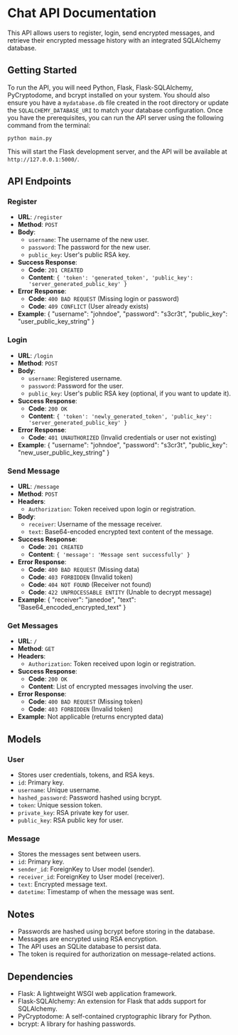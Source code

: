 # Chat API Documentation

This API allows users to register, login, send encrypted messages, and retrieve their encrypted message history with an integrated SQLAlchemy database.

## Getting Started

To run the API, you will need Python, Flask, Flask-SQLAlchemy, PyCryptodome, and bcrypt installed on your system. You should also ensure you have a `mydatabase.db` file created in the root directory or update the `SQLALCHEMY_DATABASE_URI` to match your database configuration. Once you have the prerequisites, you can run the API server using the following command from the terminal:

```
python main.py
```

This will start the Flask development server, and the API will be available at `http://127.0.0.1:5000/`.

## API Endpoints

### Register

- **URL**: `/register`
- **Method**: `POST`
- **Body**:
  - `username`: The username of the new user.
  - `password`: The password for the new user.
  - `public_key`: User's public RSA key.
- **Success Response**: 
  - **Code**: `201 CREATED`
  - **Content**: `{ 'token': 'generated_token', 'public_key': 'server_generated_public_key' }`
- **Error Response**:
  - **Code**: `400 BAD REQUEST` (Missing login or password)
  - **Code**: `409 CONFLICT` (User already exists)
- **Example**:
  {
    "username": "johndoe",
    "password": "s3cr3t",
    "public_key": "user_public_key_string"
  }

### Login

- **URL**: `/login`
- **Method**: `POST`
- **Body**:
  - `username`: Registered username.
  - `password`: Password for the user.
  - `public_key`: User's public RSA key (optional, if you want to update it).
- **Success Response**: 
  - **Code**: `200 OK`
  - **Content**: `{ 'token': 'newly_generated_token', 'public_key': 'server_generated_public_key' }`
- **Error Response**:
  - **Code**: `401 UNAUTHORIZED` (Invalid credentials or user not existing)
- **Example**:
  {
    "username": "johndoe",
    "password": "s3cr3t",
    "public_key": "new_user_public_key_string"
  }

### Send Message

- **URL**: `/message`
- **Method**: `POST`
- **Headers**:
  - `Authorization`: Token received upon login or registration.
- **Body**:
  - `receiver`: Username of the message receiver.
  - `text`: Base64-encoded encrypted text content of the message.
- **Success Response**: 
  - **Code**: `201 CREATED`
  - **Content**: `{ 'message': 'Message sent successfully' }`
- **Error Response**:
  - **Code**: `400 BAD REQUEST` (Missing data)
  - **Code**: `403 FORBIDDEN` (Invalid token)
  - **Code**: `404 NOT FOUND` (Receiver not found)
  - **Code**: `422 UNPROCESSABLE ENTITY` (Unable to decrypt message)
- **Example**:
  {
    "receiver": "janedoe",
    "text": "Base64_encoded_encrypted_text"
  }

### Get Messages

- **URL**: `/`
- **Method**: `GET`
- **Headers**:
  - `Authorization`: Token received upon login or registration.
- **Success Response**: 
  - **Code**: `200 OK`
  - **Content**: List of encrypted messages involving the user.
- **Error Response**:
  - **Code**: `400 BAD REQUEST` (Missing token)
  - **Code**: `403 FORBIDDEN` (Invalid token)
- **Example**: Not applicable (returns encrypted data)

## Models

### User

- Stores user credentials, tokens, and RSA keys.
- `id`: Primary key.
- `username`: Unique username.
- `hashed_password`: Password hashed using bcrypt.
- `token`: Unique session token.
- `private_key`: RSA private key for user.
- `public_key`: RSA public key for user.

### Message

- Stores the messages sent between users.
- `id`: Primary key.
- `sender_id`: ForeignKey to User model (sender).
- `receiver_id`: ForeignKey to User model (receiver).
- `text`: Encrypted message text.
- `datetime`: Timestamp of when the message was sent.

## Notes

- Passwords are hashed using bcrypt before storing in the database.
- Messages are encrypted using RSA encryption.
- The API uses an SQLite database to persist data.
- The token is required for authorization on message-related actions.

## Dependencies

- Flask: A lightweight WSGI web application framework.
- Flask-SQLAlchemy: An extension for Flask that adds support for SQLAlchemy.
- PyCryptodome: A self-contained cryptographic library for Python.
- bcrypt: A library for hashing passwords.
